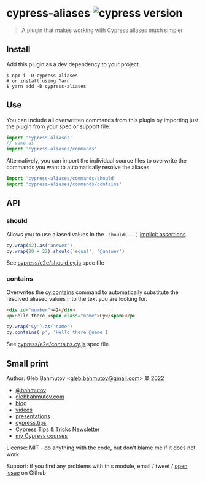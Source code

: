 # cypress-aliases ![cypress version](https://img.shields.io/badge/cypress-11.1.0-brightgreen)

> A plugin that makes working with Cypress aliases much simpler

## Install

Add this plugin as a dev dependency to your project

```shell
$ npm i -D cypress-aliases
# or install using Yarn
$ yarn add -D cypress-aliases
```

## Use

You can include all overwritten commands from this plugin by importing just the plugin from your spec or support file:

```js
import 'cypress-aliases'
// same as
import 'cypress-aliases/commands'
```

Alternatively, you can import the individual source files to overwrite the commands you want to automatically resolve the aliases

```js
import 'cypress-aliases/commands/should'
import 'cypress-aliases/commands/contains'
```

## API

### should

Allows you to use aliased values in the `.should(...)` [implicit assertions](https://glebbahmutov.com/cypress-examples/commands/assertions.html).

```js
cy.wrap(42).as('answer')
cy.wrap(20 + 22).should('equal', '@answer')
```

See [cypress/e2e/should.cy.js](./cypress/e2e/should.cy.js) spec file

### contains

Overwrites the [cy.contains](https://on.cypress.io/contains) command to automatically substitute the resolved aliased values into the text you are looking for.

```html
<div id="number">42</div>
<p>Hello there <span class="name">Cy</span></p>
```

```js
cy.wrap('Cy').as('name')
cy.contains('p', 'Hello there @name')
```

See [cypress/e2e/contains.cy.js](./cypress/e2e/contains.cy.js) spec file

## Small print

Author: Gleb Bahmutov &lt;gleb.bahmutov@gmail.com&gt; &copy; 2022

- [@bahmutov](https://twitter.com/bahmutov)
- [glebbahmutov.com](https://glebbahmutov.com)
- [blog](https://glebbahmutov.com/blog)
- [videos](https://www.youtube.com/glebbahmutov)
- [presentations](https://slides.com/bahmutov)
- [cypress.tips](https://cypress.tips)
- [Cypress Tips & Tricks Newsletter](https://cypresstips.substack.com/)
- [my Cypress courses](https://cypress.tips/courses)

License: MIT - do anything with the code, but don't blame me if it does not work.

Support: if you find any problems with this module, email / tweet /
[open issue](https://github.com/bahmutov/cypress-aliases/issues) on Github
